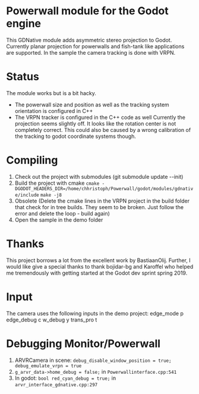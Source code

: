 # Powerwall module for the Godot engine

This GDNative module adds asymmetric stereo projection to Godot. Currently planar projection for powerwalls and fish-tank like applications are supported. In the sample the camera tracking is done with VRPN.

# Status
The module works but is a bit hacky. 
- The powerwall size and position as well as the tracking system orientation is configured in C++
- The VRPN tracker is configured in the C++ code as well
Currently the projection seems slightly off. It looks like the rotation center is not completely correct. This could also be caused by a wrong calibration of the tracking to godot coordinate systems though.

# Compiling
1. Check out the project with submodules (git submodule update --init)
2. Build the project with cmake
 `cmake -DGODOT_HEADERS_DIR=/home/chhristoph/Powerwall/godot/modules/gdnative/include`
 `make -j8`
3. Obsolete (Delete the cmake lines in the VRPN project in the build folder that check for in tree builds. They seem to be broken. Just follow the error and delete the loop - build again)
4. Open the sample in the demo folder

# Thanks
This project borrows a lot from the excellent work by BastiaanOlij. Further, I would like give a special thanks to thank bojidar-bg and Karoffel who helped me tremendously with getting started at the Godot dev sprint spring 2019.


# Input
The camera uses the following inputs in the demo project:
edge_mode p
edge_debug c
w_debug y
trans_pro t

# Debugging Monitor/Powerwall
1. ARVRCamera in scene:
`debug_disable_window_position = true; debug_emulate_vrpn = true`
2. `g_arvr_data->home_debug = false;` in `Powerwallinterface.cpp:541`
3. In godot: `bool red_cyan_debug = true;` in `arvr_interface_gdnative.cpp:297`